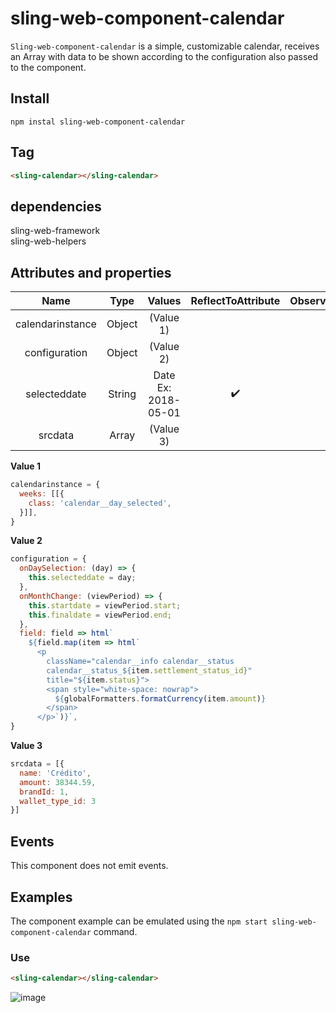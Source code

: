 # sling-web-component-calendar    
`Sling-web-component-calendar` is a simple, customizable calendar,
 receives an Array with data to be shown
 according to the configuration also passed to the component.
 
## Install      
```
npm instal sling-web-component-calendar
```
  
## Tag

```HTML
<sling-calendar></sling-calendar>
```    

## dependencies        
    
  sling-web-framework       
  sling-web-helpers        
    
## Attributes and properties
  
|Name|Type|Values|ReflectToAttribute|Observer|callSdk|    
|:--:|:--:|:--:|:--:|:--:|:--:|     
|calendarinstance|Object| (Value 1) |   |     
|configuration|Object|  (Value 2)  |  |        
|selecteddate|String| Date Ex: 2018-05-01 |:heavy_check_mark:|        
|srcdata|Array|  (Value 3) |  |

**Value 1**
```javascript
calendarinstance = {
  weeks: [[{
    class: 'calendar__day_selected',
  }]],
}
```

**Value 2**
```javascript
configuration = {
  onDaySelection: (day) => {
    this.selecteddate = day;
  },
  onMonthChange: (viewPeriod) => {
    this.startdate = viewPeriod.start;
    this.finaldate = viewPeriod.end;
  },
  field: field => html`
    ${field.map(item => html`
      <p
        className="calendar__info calendar__status
        calendar__status_${item.settlement_status_id}"
        title="${item.status}">
        <span style="white-space: nowrap">
          ${globalFormatters.formatCurrency(item.amount)}
        </span>
      </p>`)}`,
}
```
**Value 3**
```javascript
srcdata = [{
  name: 'Crédito',
  amount: 38344.59,
  brandId: 1,
  wallet_type_id: 3
}]
```

## Events       

This component does not emit events.
      
## Examples

The component example can be emulated using the `npm start sling-web-component-calendar` command.

### Use

```HTML 
<sling-calendar></sling-calendar>
```

![image](https://user-images.githubusercontent.com/22959060/40464824-e32f6dfc-5ef3-11e8-949e-636fa9862555.png)

